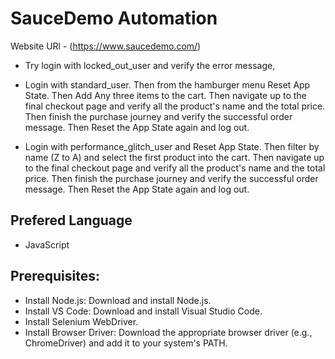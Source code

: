 # SauceDemo Automation
Website URl - (https://www.saucedemo.com/) 



- Try login with locked_out_user and verify the error message,



- Login with standard_user. Then from the hamburger menu Reset App State. Then Add Any three items to the cart. Then navigate up to the final checkout page and verify all the product's name and the total price. Then finish the purchase journey and verify the successful order message. Then Reset the App State again and log out.



- Login with performance_glitch_user and Reset App State. Then filter by name (Z to A) and select the first product into the cart. Then navigate up to the final checkout page and verify all the product's name and the total price. Then finish the purchase journey and verify the successful order message. Then Reset the App State again and log out.
## Prefered Language
- JavaScript
## Prerequisites:
- Install Node.js: Download and install Node.js.
- Install VS Code: Download and install Visual Studio Code.
- Install Selenium WebDriver.
- Install Browser Driver: Download the appropriate browser driver (e.g., ChromeDriver) and add it to your system's PATH.

